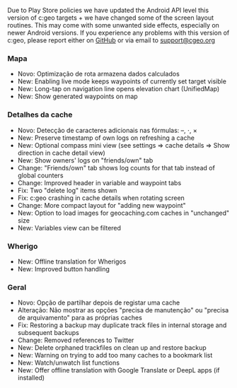 Due to Play Store policies we have updated the Android API level this version of c:geo targets + we have changed some of the screen layout routines. This may come with some unwanted side effects, especially on newer Android versions. If you experience any problems with this version of c:geo, please report either on [GitHub](https://github.com/cgeo/cgeo) or via email to [support@cgeo.org](mailto:support@cgeo.org)

### Mapa
- Novo: Optimização de rota armazena dados calculados
- New: Enabling live mode keeps waypoints of currently set target visible
- New: Long-tap on navigation line opens elevation chart (UnifiedMap)
- New: Show generated waypoints on map

### Detalhes da cache
- Novo: Detecção de caracteres adicionais nas fórmulas: –, ⋅, ×
- New: Preserve timestamp of own logs on refreshing a cache
- New: Optional compass mini view (see settings => cache details => Show direction in cache detail view)
- New: Show owners' logs on "friends/own" tab
- Change: "Friends/own" tab shows log counts for that tab instead of global counters
- Change: Improved header in variable and waypoint tabs
- Fix: Two "delete log" items shown
- Fix: c:geo crashing in cache details when rotating screen
- Change: More compact layout for "adding new waypoint"
- New: Option to load images for geocaching.com caches in "unchanged" size
- New: Variables view can be filtered

### Wherigo
- New: Offline translation for Wherigos
- New: Improved button handling

### Geral
- Novo: Opção de partilhar depois de registar uma cache
- Alteração: Não mostrar as opções "precisa de manutenção" ou "precisa de arquivamento" para as próprias caches
- Fix: Restoring a backup may duplicate track files in internal storage and subsequent backups
- Change: Removed references to Twitter
- New: Delete orphaned trackfiles on clean up and restore backup
- New: Warning on trying to add too many caches to a bookmark list
- New: Watch/unwatch list functions
- New: Offer offline translation with Google Translate or DeepL apps (if installed)
